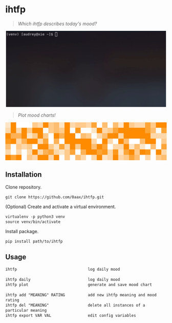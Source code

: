 # ihtfp
> *Which ihtfp describes today's mood?*

<p align='center'>
<img src="example/example-term.gif" width="500">
</p>

> *Plot mood charts!*

<p align='center'>
<img src="example/example_mood_plot.png" width="600">
</p>

## Installation
Clone repository.
```
git clone https://github.com/0aax/ihtfp.git
```
(Optional) Create and activate a virtual environment.
```
virtualenv -p python3 venv
source venv/bin/activate
```
Install package.
```
pip install path/to/ihtfp
```
## Usage
```
ihtfp                               log daily mood

ihtfp daily                         log daily mood
ihtfp plot                          generate and save mood chart

ihtfp add "MEANING" RATING          add new ihtfp meaning and mood rating
ihtfp del "MEANING"                 delete all instances of a particular meaning
ihtfp export VAR VAL                edit config variables
```